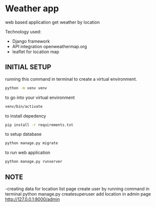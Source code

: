 # Weather app
web based application get weather by location

Technology used:
- Django framework
- API integration openweathermap.org
- leaflet for location map



## INITIAL SETUP


running this command in terminal to create a virtual environment.
```bash
python -m venv venv
```

to go into your virtual environment
 ```bash
 venv/bin/activate
```

to install depedency
 ```bash
pip install -r requirements.txt
```

to setup database
 ```bash
python manage.py migrate
```

to run web application 
 ```bash
python manage.py runserver
```

## NOTE
-creating data for location list page
create user by running command in terminal python manage.py createsuperuser
add location in admin page http://127.0.0.1:8000/admin
